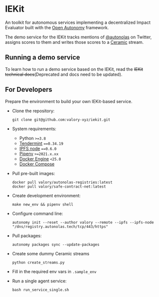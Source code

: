 # IEKit
An toolkit for autonomous services implementing a decentralized Impact Evaluator built with the [Open Autonomy](https://open-autonomy.docs.autonolas.tech/open-autonomy/) framework.

The demo service for the IEKit tracks mentions of [@autonolas](https://twitter.com/autonolas) on Twitter, assigns scores to them and writes those scores to a [Ceramic](https://ceramic.network/) stream.

## Running a demo service

To learn how to run a demo service based on the IEKit, read the ~~IEKit technical docs~~(Deprecated and docs need to be updated).

## For Developers

Prepare the environment to build your own IEKit-based service.

- Clone the repository:

      git clone git@github.com:valory-xyz/iekit.git

- System requirements:

    - Python `>=3.8`
    - [Tendermint](https://docs.tendermint.com/v0.34/introduction/install.html) `==0.34.19`
    - [IPFS node](https://docs.ipfs.io/install/command-line/#official-distributions) `==0.6.0`
    - [Pipenv](https://pipenv.pypa.io/en/latest/installation.html) `>=2021.x.xx`
    - [Docker Engine](https://docs.docker.com/engine/install/) `<25.0`
    - [Docker Compose](https://docs.docker.com/compose/install/)

- Pull pre-built images:

      docker pull valory/autonolas-registries:latest
      docker pull valory/safe-contract-net:latest

- Create development environment:

      make new_env && pipenv shell

- Configure command line:

      autonomy init --reset --author valory --remote --ipfs --ipfs-node "/dns/registry.autonolas.tech/tcp/443/https"

- Pull packages:

      autonomy packages sync --update-packages

- Create some dummy Ceramic streams

      python create_streams.py

- Fill in the required env vars in `.sample_env`

- Run a single agent service:

      bash run_service_single.sh
